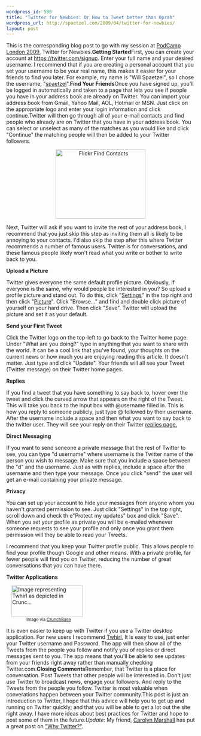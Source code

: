 ```yaml
--- 
wordpress_id: 580
title: "Twitter for Newbies: Or How to Tweet better than Oprah"
wordpress_url: http://spaetzel.com/2009/04/twitter-for-newbies/
layout: post
---
```

This is the corresponding blog post to go with my session at <a href="http://podcamplondon.com">PodCamp London 2009</a>, Twitter for Newbies.<strong>Getting Started</strong>First, you can create your account at <a title="https://twitter.com/signup" href="https://twitter.com/signup">https://twitter.com/signup</a>. Enter your full name and your desired username. I recommend that if you are creating a personal account that you set your username to be your real name, this makes it easier for your friends to find you later. For example, my name is "Will Spaetzel", so I chose the username, "<a title="Spaetzel" href="https://twitter.com/spaetzel">spaetzel</a>".<strong>Find Your Friends</strong>Once you have signed up, you'll be logged in automatically and taken to a page that lets you see if people you have in your address book are already on Twitter. You can import your address book from Gmail, Yahoo Mail, AOL, Hotmail or MSN. Just click on the appropriate logo and enter your login information and click continue.Twitter will then go through all of your e-mail contacts and find people who already are on Twitter that you have in your address book. You can select or unselect as many of the matches as you would like and click "Continue" the matching people will then be added to your Twitter followers.<p style="text-align: center;"><a title="Flickr Find Contacts by William Spaetzel, on Flickr" href="http://www.flickr.com/photos/redune/3482153470/"><img class="aligncenter" src="http://farm4.static.flickr.com/3658/3482153470_2cc8f0db8a_m.jpg" alt="Flickr Find Contacts" width="240" height="185"></a></p><p style="text-align: left;">Next, Twitter will ask if you want to invite the rest of your address book, I recommend that you just skip this step as inviting them all is likely to be annoying to your contacts. I'd also skip the step after this where Twitter recommends a number of famous users. Twitter is for conversations, and these famous people likely won't read what you write or bother to write back to you.</p><p style="text-align: left;"><strong>Upload a Picture</strong></p><p style="text-align: left;">Twitter gives everyone the same default profile picture. Obviously, if everyone is the same, why would people be interested in you? So upload a profile picture and stand out. To do this, click "<a href="http://twitter.com/account/settings">Settings</a>" in the top right and then click "<a href="http://twitter.com/account/picture">Picture</a>". Click "Browse..." and find and double click picture of yourself on your hard drive. Then click "Save". Twitter will upload the picture and set it as your default.</p><p style="text-align: left;"><strong>Send your First Tweet</strong></p><p style="text-align: left;">Click the Twitter logo on the top-left to go back to the Twitter home page. Under "What are you doing?" type in anything that you want to share with the world. It can be a cool link that you've found, your thoughts on the current news or how much you are enjoying reading this article. It doesn't matter. Just type and click "Update". Your friends will all see your Tweet (Twitter message) on their Twitter home pages.</p><p style="text-align: left;"><strong>Replies</strong></p><p style="text-align: left;">If you find a tweet that you have something to say back to, hover over the tweet and click the curved arrow that appears on the right of the Tweet. This will take you back to the input box with @username filled in. This is how you reply to someone publicly, just type @ followed by their username. After the username include a space and then what you want to say back to the twitter user. They will see your reply on their Twitter <a href="http://twitter.com/replies">replies page.</a></p><p style="text-align: left;"><strong>Direct Messaging</strong></p><p style="text-align: left;">If you want to send soneone a private message that the rest of Twitter to see, you can type "d username" where username is the Twitter name of the person you wish to message. Make sure that you include a space between the "d" and the username. Just as with replies, include a space after the username and then type your message. Once you click "send" the user will get an e-mail containing your private message.</p><p style="text-align: left;"><strong>Privacy</strong></p><p style="text-align: left;">You can set up your account to hide your messages from anyone whom you haven't granted permission to see. Just click "Settings" in the top right, scroll down and check th e"Protect my updates" box and click "Save". When you set your profile as private you will be e-mailed whenever someone requests to see your profile and only once you grant them permission will they be able to read your Tweets.</p><p style="text-align: left;">I recommend that you keep your Twitter profile public. This allows people to find your profile though Google and other means. With a private profile, far fewer people will find you on Twitter, reducing the number of great conversations that you can have there.</p><p style="text-align: left;"><strong>Twitter Applications</strong></p><div class="zemanta-img" style="margin: 1em; display: block;"><div><dl class="wp-caption alignright" style="width: 200px;"> <dt class="wp-caption-dt"><a href="http://www.crunchbase.com/company/twhirl"><img title="Image representing Twhirl as depicted in Crunc..." src="http://www.crunchbase.com/assets/images/resized/0001/5695/15695v1-max-450x450.png" alt="Image representing Twhirl as depicted in Crunc..." width="190" height="84"></a></dt> <dd class="wp-caption-dd zemanta-img-attribution" style="font-size: 0.8em;">Image via <a href="http://www.crunchbase.com">CrunchBase</a></dd> </dl></div></div>It is even easier to keep up with Twitter if you use a Twitter desktop application. For new users I recommend <a href="http://www.twhirl.org/">Twhirl</a>, It is easy to use, just enter your Twitter username and Password. The app will then show all of the Tweets from the people you follow and notify you of replies or direct messages sent to you. The app means that you'll be able to see updates from your friends right away rather than manually checking Twitter.com.<strong>Closing Comments</strong>Remember, that Twitter is a place for conversation. Post Tweets that other people will be interested in. Don't just use Twitter to broadcast news, engage your followers. And reply to the Tweets from the people you follow. Twitter is most valuable when converations happen between your Twitter community.This post is just an introduction to Twitter, I hope that this advice will help you to get up and running on Twitter quickly; and that you will be able to get a lot out the site right away. I have more ideas about best practices for Twitter and hope to post some of them in the future.*Update*: My friend, [Carolyn Marshall](http://karolijn.ca) has put a great post on ["Why Twitter?"](http://karolijn.ca/why-twitter/). 
